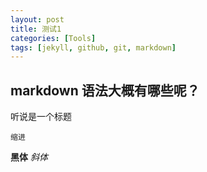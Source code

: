 ```yaml
---
layout: post
title: 测试1
categories: [Tools]
tags: [jekyll, github, git, markdown]
---
```


markdown 语法大概有哪些呢？
---
听说是一个标题



    缩进

  **黑体**
  *斜体*

